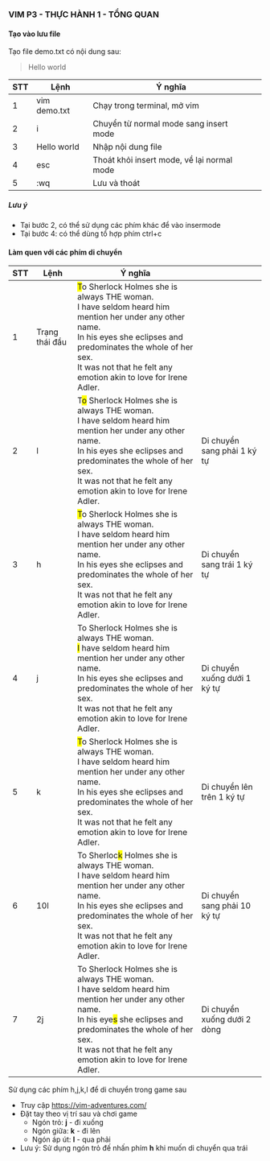 ### VIM P3 - THỰC HÀNH 1 - TỔNG QUAN

#### Tạo vào lưu file
Tạo file demo.txt có nội dung sau:
> Hello world

| STT | Lệnh         | Ý nghĩa                                    |     |
| --- | ------------ | ------------------------------------------ | --- |
| 1   | vim demo.txt | Chạy trong terminal, mở vim                |
| 2   | i            | Chuyển từ normal mode sang  insert mode    |
| 3   | Hello world  | Nhập nội dung file                         |
| 4   | esc          | Thoát khỏi insert mode, về lại normal mode |
| 5   | :wq          | Lưu và thoát                               |

##### Lưu ý
* Tại bước 2, có thể sử dụng các phím khác để vào insermode
* Tại bước 4: có thể dùng tổ hợp phím ctrl+c
  
#### Làm quen với các phím di chuyển
| STT | Lệnh         | Ý nghĩa                                    |     |
| --- | ------------ | ------------------------------------------ | --- |
|1|Trạng thái đầu|<span style="background-color:yellow">T</span>o Sherlock Holmes she is always THE woman. <br> I have seldom heard him mention her under any other name.<br> In his eyes she eclipses and predominates the whole of her sex.<br> It was not that he felt any emotion akin to love for Irene Adler.<br>|
|2|l|T<span style="background-color:yellow">o</span> Sherlock Holmes she is always THE woman. <br> I have seldom heard him mention her under any other name.<br> In his eyes she eclipses and predominates the whole of her sex.<br> It was not that he felt any emotion akin to love for Irene Adler.<br>|Di chuyển sang phải 1 ký tự
|3|h|<span style="background-color:yellow">T</span>o Sherlock Holmes she is always THE woman. <br> I have seldom heard him mention her under any other name.<br> In his eyes she eclipses and predominates the whole of her sex.<br> It was not that he felt any emotion akin to love for Irene Adler.<br>|Di chuyển sang trái 1 ký tự
|4|j|To Sherlock Holmes she is always THE woman. <br> <span style="background-color:yellow">I</span> have seldom heard him mention her under any other name.<br> In his eyes she eclipses and predominates the whole of her sex.<br> It was not that he felt any emotion akin to love for Irene Adler.<br>|Di chuyển xuống dưới 1 ký tự
|5|k|<span style="background-color:yellow">T</span>o Sherlock Holmes she is always THE woman. <br> I have seldom heard him mention her under any other name.<br> In his eyes she eclipses and predominates the whole of her sex.<br> It was not that he felt any emotion akin to love for Irene Adler.<br>|Di chuyển lên trên 1 ký tự
|6|10l|To Sherloc<span style="background-color:yellow">k</span> Holmes she is always THE woman. <br> I have seldom heard him mention her under any other name.<br> In his eyes she eclipses and predominates the whole of her sex.<br> It was not that he felt any emotion akin to love for Irene Adler.<br>|Di chuyển sang phải 10 ký tự
|7|2j|To Sherlock Holmes she is always THE woman. <br> I have seldom heard him mention her under any other name.<br> In his eye<span style="background-color:yellow">s</span> she eclipses and predominates the whole of her sex.<br> It was not that he felt any emotion akin to love for Irene Adler.<br>|Di chuyển xuống dưới 2 dòng


Sử dụng các phím h,j,k,l để di chuyển trong game sau
* Truy cập https://vim-adventures.com/
* Đặt tay theo vị trí sau và chơi game
    * Ngón trỏ: **j** - đi xuống
    * Ngón giữa: **k** - đi lên
    * Ngón áp út: **l** - qua phải
* Lưu ý: Sử dụng ngón trỏ đế nhấn phím **h** khi muốn di chuyển qua trái


